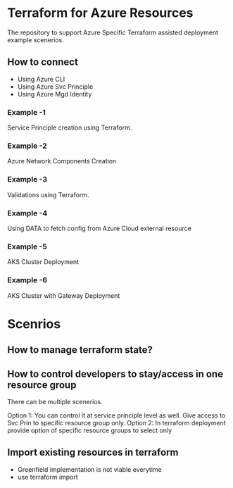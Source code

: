# Terraform for Azure Resources

The repository to support Azure Specific Terraform assisted deployment example scenerios.

## How to connect
- Using Azure CLI
- Using Azure Svc Principle
- Using Azure Mgd Identity


### Example -1
Service Principle creation using Terraform.

### Example -2
Azure Network Components Creation

### Example -3
Validations using Terraform.

### Example -4
Using DATA to fetch config from Azure Cloud external resource

### Example -5
AKS Cluster Deployment

### Example -6
AKS Cluster with Gateway Deployment



# Scenrios

## How to manage terraform state? 


## How to control developers to stay/access in one resource group

There can be multiple scenerios. 

Option 1: You can control it at service principle level as well. Give access to Svc Prin to specific resource group only.
Option 2: In terraform deployment provide option of specific resource groups to select only 


## Import existing resources in terraform 
- Greenfield implementation is not viable everytime
- use terraform import


